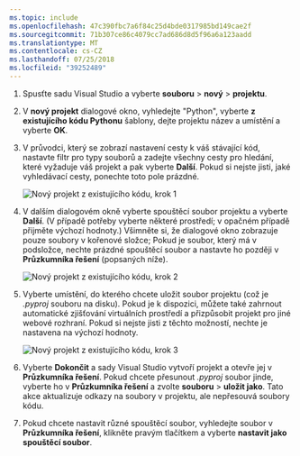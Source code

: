 ```yaml
---
ms.topic: include
ms.openlocfilehash: 47c390fbc7a6f84c25d4bde0317985bd149cae2f
ms.sourcegitcommit: 71b307ce86c4079cc7ad686d8d5f96a6a123aadd
ms.translationtype: MT
ms.contentlocale: cs-CZ
ms.lasthandoff: 07/25/2018
ms.locfileid: "39252489"
---
```

1. Spusťte sadu Visual Studio a vyberte **souboru** > **nový** > **projektu**.

1. V **nový projekt** dialogové okno, vyhledejte "Python", vyberte **z existujícího kódu Pythonu** šablony, dejte projektu název a umístění a vyberte **OK**.

1. V průvodci, který se zobrazí nastavení cesty k váš stávající kód, nastavte filtr pro typy souborů a zadejte všechny cesty pro hledání, které vyžaduje váš projekt a pak vyberte **Další**. Pokud si nejste jisti, jaké vyhledávací cesty, ponechte toto pole prázdné.

    ![Nový projekt z existujícího kódu, krok 1](../media/projects-from-existing-1.png)

1. V dalším dialogovém okně vyberte spouštěcí soubor projektu a vyberte **Další**. (V případě potřeby vyberte některé prostředí; v opačném případě přijměte výchozí hodnoty.) Všimněte si, že dialogové okno zobrazuje pouze soubory v kořenové složce; Pokud je soubor, který má v podsložce, nechte prázdné spouštěcí soubor a nastavte ho později v **Průzkumníka řešení** (popsaných níže).

    ![Nový projekt z existujícího kódu, krok 2](../media/projects-from-existing-2.png)

1. Vyberte umístění, do kterého chcete uložit soubor projektu (což je *.pyproj* souboru na disku). Pokud je k dispozici, můžete také zahrnout automatické zjišťování virtuálních prostředí a přizpůsobit projekt pro jiné webové rozhraní. Pokud si nejste jisti z těchto možností, nechte je nastavena na výchozí hodnoty.

    ![Nový projekt z existujícího kódu, krok 3](../media/projects-from-existing-3.png)

1. Vyberte **Dokončit** a sady Visual Studio vytvoří projekt a otevře jej v **Průzkumníka řešení**. Pokud chcete přesunout *.pyproj* soubor jinde, vyberte ho v **Průzkumníka řešení** a zvolte **souboru** > **uložit jako**. Tato akce aktualizuje odkazy na soubory v projektu, ale nepřesouvá soubory kódu.

1. Pokud chcete nastavit různé spouštěcí soubor, vyhledejte soubor v **Průzkumníka řešení**, klikněte pravým tlačítkem a vyberte **nastavit jako spouštěcí soubor**.